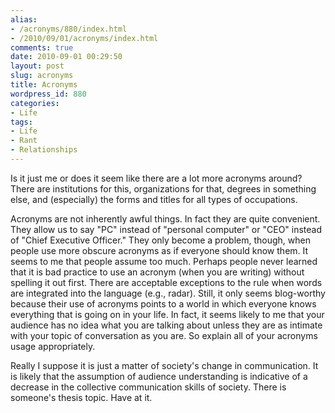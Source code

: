 ```yaml
---
alias:
- /acronyms/880/index.html
- /2010/09/01/acronyms/index.html
comments: true
date: 2010-09-01 00:29:50
layout: post
slug: acronyms
title: Acronyms
wordpress_id: 880
categories:
- Life
tags:
- Life
- Rant
- Relationships
---
```


Is it just me or does it seem like there are a lot more acronyms around?  There are institutions for this, organizations for that, degrees in something else, and (especially) the forms and titles for all types of occupations.

Acronyms are not inherently awful things.  In fact they are quite convenient.  They allow us to say "PC" instead of "personal computer" or "CEO" instead of "Chief Executive Officer."  They only become a problem, though, when people use more obscure acronyms as if everyone should know them.  It seems to me that people assume too much.  Perhaps people never learned that it is bad practice to use an acronym (when you are writing) without spelling it out first.  There are acceptable exceptions to the rule when words are integrated into the language (e.g., radar).  Still, it only seems blog-worthy because their use of acronyms points to a world in which everyone knows everything that is going on in your life.  In fact, it seems likely to me that your audience has no idea what you are talking about unless they are as intimate with your topic of conversation as you are.  So explain all of your acronyms usage appropriately.

Really I suppose it is just a matter of society's change in communication.  It is likely that the assumption of audience understanding is indicative of a decrease in the collective communication skills of society.  There is someone's thesis topic.  Have at it.
